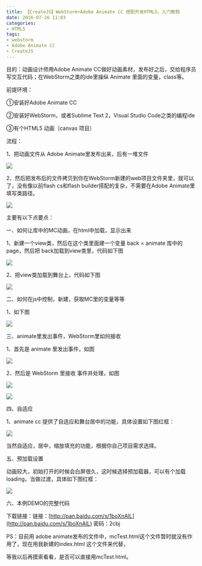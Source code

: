```yaml
---
title: 【CreateJS】WebStorm+Adobe Animate CC 搭配开发HTML5，入门教程
date: 2016-07-26 11:03
categories:
- HTML5
tags:
- webstorm
- Adobe Animate CC
- CreateJS
---
```

<!-- more -->
目的：动画设计师用Adobe Animate CC做好动画素材，发布好之后，交给程序员写交互代码；在WebStorm之类的ide里操纵 Animate 里面的变量，class等。

前提环境：

①安装好Adobe Animate CC 

②安装好WebStorm，或者Sublime Text 2，Visual Studio Code之类的编程ide

③有个HTML5 动画（canvas 项目）

流程：

1、把动画文件从 Adobe Animate里发布出来，后有一堆文件

![](http://img.blog.csdn.net/20160726152710695?watermark/2/text/aHR0cDovL2Jsb2cuY3Nkbi5uZXQv/font/5a6L5L2T/fontsize/400/fill/I0JBQkFCMA==/dissolve/70/gravity/Center)

2、然后把发布后的文件拷贝到你在WebStorm新建的web项目文件夹里，就可以了，没有像以前flash cs和flash builder搭配的复杂，不需要在Adobe Animate里填写类路径。

![](http://img.blog.csdn.net/20160726152714820?watermark/2/text/aHR0cDovL2Jsb2cuY3Nkbi5uZXQv/font/5a6L5L2T/fontsize/400/fill/I0JBQkFCMA==/dissolve/70/gravity/Center)

主要有以下点要点：

一、如何让库中的MC动画，在html中加载，显示出来

1、新建一个view类，然后在这个类里面建一个变量 back = animate 库中的 page，然后把 back加载到view类里，代码如下图

![](http://img.blog.csdn.net/20160726151706847?watermark/2/text/aHR0cDovL2Jsb2cuY3Nkbi5uZXQv/font/5a6L5L2T/fontsize/400/fill/I0JBQkFCMA==/dissolve/70/gravity/Center)

2、把view类加载到舞台上，代码如下图

![](http://img.blog.csdn.net/20160726151709556?watermark/2/text/aHR0cDovL2Jsb2cuY3Nkbi5uZXQv/font/5a6L5L2T/fontsize/400/fill/I0JBQkFCMA==/dissolve/70/gravity/Center)

二、如何在js中控制，新建，获取MC里的变量等等

1、如下图

![](http://img.blog.csdn.net/20160726150605853?watermark/2/text/aHR0cDovL2Jsb2cuY3Nkbi5uZXQv/font/5a6L5L2T/fontsize/400/fill/I0JBQkFCMA==/dissolve/70/gravity/Center)

三、animate里发出事件，WebStorm里如何接收

1、首先是 animate 里发出事件，如图

![](http://img.blog.csdn.net/20160726150417528?watermark/2/text/aHR0cDovL2Jsb2cuY3Nkbi5uZXQv/font/5a6L5L2T/fontsize/400/fill/I0JBQkFCMA==/dissolve/70/gravity/Center)

2、然后是 WebStorm 里接收 事件并处理，如图

![](http://img.blog.csdn.net/20160726150846373?watermark/2/text/aHR0cDovL2Jsb2cuY3Nkbi5uZXQv/font/5a6L5L2T/fontsize/400/fill/I0JBQkFCMA==/dissolve/70/gravity/Center)

![](http://img.blog.csdn.net/20160726150421022?watermark/2/text/aHR0cDovL2Jsb2cuY3Nkbi5uZXQv/font/5a6L5L2T/fontsize/400/fill/I0JBQkFCMA==/dissolve/70/gravity/Center)

四、自适应

1、animate cc 提供了自适应和舞台居中的功能，具体设置如下图红框：

![](http://img.blog.csdn.net/20161011134823534?watermark/2/text/aHR0cDovL2Jsb2cuY3Nkbi5uZXQv/font/5a6L5L2T/fontsize/400/fill/I0JBQkFCMA==/dissolve/70/gravity/Center)  

当然自适应，居中，缩放填充的功能，根据你自己项目需求选择。

五、预加载设置

动画较大，初始打开的时候会白屏很久，这时候选择预加载器，可以有个加载loading，当做过渡，具体如下图红框：

![](http://img.blog.csdn.net/20161011135132553?watermark/2/text/aHR0cDovL2Jsb2cuY3Nkbi5uZXQv/font/5a6L5L2T/fontsize/400/fill/I0JBQkFCMA==/dissolve/70/gravity/Center)  

六、本例DEMO的完整代码

下载链接：链接：[http://pan.baidu.com/s/1boXnAlL](http://pan.baidu.com/s/1boXnAlL) 密码：2cbj

PS：目前用 adobe animate发布的文件中，mcTest.html这个文件暂时就没有作用了，现在用我新建的index.html 这个文件来代替，

等我以后再摸索看看，是否可以直接用mcTest.html。


<div style="top: 2733px">
<div style="top: 2748px">
<div style="top: 0px">


</div></div></div>